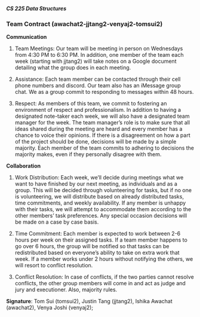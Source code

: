 ##### CS 225 Data Structures
### **Team Contract (awachat2-jjtang2-venyaj2-tomsui2)**

**Communication**
1. Team Meetings: Our team will be meeting in person on Wednesdays from 4:30 PM to 6:30 PM. In addition, one member of the team each week (starting with jjtang2) will take notes on a Google document detailing what the group does in each meeting.

2. Assistance: Each team member can be contacted through their cell phone numbers and discord. Our team also has an iMessage group chat. We as a group commit to responding to messages within 48 hours.

3. Respect: As members of this team, we commit to fostering an environment of respect and professionalism. In addition to having a designated note-taker each week, we will also have a designated team manager for the week. The team manager’s role is to make sure that all ideas shared during the meeting are heard and every member has a chance to voice their opinions. If there is a disagreement on how a part of the project should be done, decisions will be made by a simple majority. Each member of the team commits to adhering to decisions the majority makes, even if they personally disagree with them.

**Collaboration**

1. Work Distribution: Each week, we’ll decide during meetings what we want to have finished by our next meeting, as individuals and as a group. This will be decided through volunteering for tasks, but if no one is volunteering, we will distribute based on already distributed tasks, time commitments, and weekly availability. If any member is unhappy with their tasks, we will attempt to accommodate them according to the other members’ task preferences. Any special occasion decisions will be made on a case by case basis.

2. Time Commitment: Each member is expected to work between 2-6 hours per week on their assigned tasks. If a team member happens to go over 6 hours, the group will be notified so that tasks can be redistributed based on everyone’s ability to take on extra work that week. If a member works under 2 hours without notifying the others, we will resort to conflict resolution. 

3. Conflict Resolution: In case of conflicts, if the two parties cannot resolve conflicts, the other group members will come in and act as judge and jury and executioner. Also, majority rules.

**Signature**: Tom Sui (tomsui2), Justin Tang (jjtang2), Ishika Awachat (awachat2), Venya Joshi (venyaj2);
